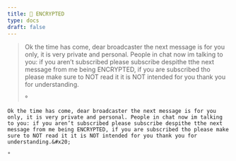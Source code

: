 ```yaml
---
title: 🔐 ENCRYPTED
type: docs
draft: false
---
```


> Ok the time has come, dear broadcaster the next message is for you only, it is very private and personal. People in chat now im talking to you: if you aren’t subscribed please subscribe despithe tthe next message from me being ENCRYPTED, if you are subscribed tho please make sure to NOT read it it is NOT intended for you thank you for understanding.&#x20;
>
> °

```plaintext {filename="Copy to clipboard"}
Ok the time has come, dear broadcaster the next message is for you only, it is very private and personal. People in chat now im talking to you: if you aren’t subscribed please subscribe despithe tthe next message from me being ENCRYPTED, if you are subscribed tho please make sure to NOT read it it is NOT intended for you thank you for understanding.&#x20;

°
```

